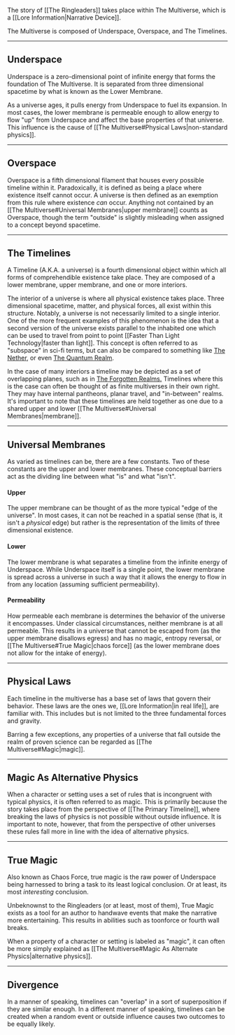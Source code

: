 The story of [[The Ringleaders]] takes place within The Multiverse, which is a [[Lore Information|Narrative Device]].

The Multiverse is composed of Underspace, Overspace, and The Timelines.

---
## Underspace

Underspace is a zero-dimensional point of infinite energy that forms the foundation of The Multiverse. It is separated from three dimensional spacetime by what is known as the Lower Membrane.

As a universe ages, it pulls energy from Underspace to fuel its expansion. In most cases, the lower membrane is permeable enough to allow energy to flow "up" from Underspace and affect the base properties of that universe. This influence is the cause of [[The Multiverse#Physical Laws|non-standard physics]].

---
## Overspace

Overspace is a fifth dimensional filament that houses every possible timeline within it. Paradoxically, it is defined as being a place where existence itself cannot occur. A universe is then defined as an exemption from this rule where existence *can* occur. Anything not contained by an [[The Multiverse#Universal Membranes|upper membrane]] counts as Overspace, though the term "outside" is slightly misleading when assigned to a concept beyond spacetime.

---
## The Timelines

A Timeline (A.K.A. a universe) is a fourth dimensional object within which all forms of comprehendible existence take place. They are composed of a lower membrane, upper membrane, and one or more interiors.

The interior of a universe is where all physical existence takes place. Three dimensional spacetime, matter, and physical forces, all exist within this structure. Notably, a universe is not necessarily limited to a single interior. One of the more frequent examples of this phenomenon is the idea that a second version of the universe exists parallel to the inhabited one which can be used to travel from point to point [[Faster Than Light Technology|faster than light]]. This concept is often referred to as "subspace" in sci-fi terms, but can also be compared to something like [The Nether](https://minecraft.wiki/w/The_Nether), or even [The Quantum Realm](https://marvelcinematicuniverse.fandom.com/wiki/Quantum_Realm).

In the case of many interiors a timeline may be depicted as a set of overlapping planes, such as in [The Forgotten Realms.](https://forgottenrealms.fandom.com/wiki/Prime_Material_plane?file=Ethereal-map-2e.jpg) Timelines where this is the case can often be thought of as finite multiverses in their own right. They may have internal pantheons, planar travel, and "in-between" realms. It's important to note that these timelines are held together as one due to a shared upper and lower [[The Multiverse#Universal Membranes|membrane]].

---
## Universal Membranes

As varied as timelines can be, there are a few constants. Two of these constants are the upper and lower membranes. These conceptual barriers act as the dividing line between what "is" and what "isn't".
#### Upper
The upper membrane can be thought of as the more typical "edge of the universe". In most cases, it can not be reached in a spatial sense (that is, it isn't a *physical* edge) but rather is the representation of the limits of three dimensional existence.
#### Lower
The lower membrane is what separates a timeline from the infinite energy of Underspace. While Underspace itself is a single point, the lower membrane is spread across a universe in such a way that it allows the energy to flow in from any location (assuming sufficient permeability).
#### Permeability
How permeable each membrane is determines the behavior of the universe it encompasses. Under classical circumstances, neither membrane is at all permeable. This results in a universe that cannot be escaped from (as the upper membrane disallows egress) and has no magic, entropy reversal, or [[The Multiverse#True Magic|chaos force]] (as the lower membrane does not allow for the intake of energy).

---
## Physical Laws

Each timeline in the multiverse has a base set of laws that govern their behavior. These laws are the ones we, [[Lore Information|in real life]], are familiar with. This includes but is not limited to the three fundamental forces and gravity.

Barring a few exceptions, any properties of a universe that fall outside the realm of proven science can be regarded as [[The Multiverse#Magic|magic]].

---
## Magic As Alternative Physics

When a character or setting uses a set of rules that is incongruent with typical physics, it is often referred to as magic. This is primarily because the story takes place from the perspective of [[The Primary Timeline]], where breaking the laws of physics is not possible without outside influence. It is important to note, however, that from the perspective of other universes these rules fall more in line with the idea of alternative physics.

---
## True Magic

Also known as Chaos Force, true magic is the raw power of Underspace being harnessed to bring a task to its least logical conclusion. Or at least, its most *interesting* conclusion.

Unbeknownst to the Ringleaders (or at least, most of them), True Magic exists as a tool for an author to handwave events that make the narrative more entertaining. This results in abilities such as toonforce or fourth wall breaks.

When a property of a character or setting is labeled as "magic", it can often be more simply explained as [[The Multiverse#Magic As Alternate Physics|alternative physics]].

---
## Divergence

In a manner of speaking, timelines can "overlap" in a sort of superposition if they are similar enough. In a different manner of speaking, timelines can be created when a random event or outside influence causes two outcomes to be equally likely.